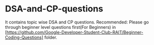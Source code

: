 # DSA-and-CP-questions
It contains topic wise DSA and CP questions.
Recommended: Please go through beginner level questions first(For Beginners) in [https://github.com/Google-Developer-Student-Club-RAIT/Beginner-Coding-Questions] folder.
